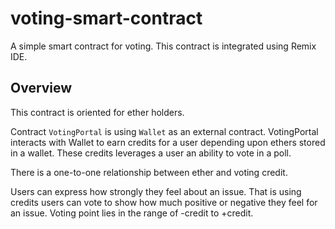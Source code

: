 # voting-smart-contract
A simple smart contract for voting. This contract is integrated using Remix IDE.

## Overview
This contract is oriented for ether holders.

Contract ```VotingPortal``` is using ```Wallet``` as an external contract. VotingPortal interacts with Wallet to earn credits for a user depending upon ethers stored in a wallet. 
These credits leverages a user an ability to vote in a poll.

There is a one-to-one relationship between ether and voting credit. 

Users can express how strongly they feel about an issue. That is using credits users can vote to show how much positive or negative they feel for an issue.
Voting point lies in the range of -credit to +credit.


